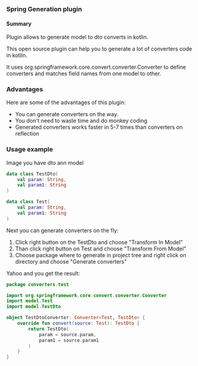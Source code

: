 ### Spring Generation plugin

#### Summary

Plugin allows to generate model to dto converts in kotlin. 

This open source plugin can help you to generate a lot of converters code in kotlin.
 
It uses org.springframework.core.convert.converter.Converter to define converters and matches
field names from one model to other.

### Advantages
Here are some of the advantages of this plugin:
* You can generate converters on the way. 
* You don't need to waste time and do monkey coding 
* Generated converters works faster in 5-7 times than converters on reflection


### Usage example
Image you have dto ann model

```kotlin
data class TestDto(
    val param: String,
    val param1: String
)

data class Test(
    val param: String,
    val param1: String
)
```

Next you can generate converters on the fly:
1) Click right button on the TestDto and choose "Transform In Model"
2) Than click right button on Test and choose "Transform From Model"
3) Choose package where to generate in project tree and right click on directory and choose "Generate converters"

Yahoo and you get the result:

```kotlin
package converters.test

import org.springframework.core.convert.converter.Converter
import model.Test
import model.TestDto

object TestDtoConverter: Converter<Test, TestDto> {
    override fun convert(source: Test): TestDto {
        return TestDto(
            param = source.param,
            param1 = source.param1
        )
    }   
}
```
 